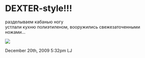 # DEXTER-style!!!

разделываем кабанью ногу  
устлали кухню полиэтиленом, вооружились свежезаточенными ножами…

![](http://static.guim.co.uk/sys-images/Arts/Arts_/Pictures/2008/09/09/dexter460.jpg)

<span id="timestamp"> December 20th, 2009 5:32pm </span> <span
class="tag">LJ</span>
